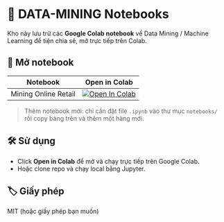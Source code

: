 # 📒 DATA-MINING Notebooks

Kho này lưu trữ các **Google Colab notebook** về Data Mining / Machine Learning
để tiện chia sẻ, mở trực tiếp trên Colab.

## 🔗 Mở notebook

| Notebook | Open in Colab |
|----------|---------------|
| Mining Online Retail | [![Open In Colab](https://colab.research.google.com/assets/colab-badge.svg)]([https://colab.research.google.com/github/<your-username>/DATA-MINING/blob/main/notebooks/Mining_Online_Retail.ipynb](https://colab.research.google.com/drive/18dAt2yJliYYXpBhU05NYqh6JyeM7SWZP?usp=sharing)) |

> Thêm notebook mới: chỉ cần đặt file `.ipynb` vào thư mục `notebooks/`
> rồi copy bảng trên và thêm một hàng mới.

## 🛠 Sử dụng
* Click **Open in Colab** để mở và chạy trực tiếp trên Google Colab.
* Hoặc clone repo và chạy local bằng Jupyter.

## 🏷 Giấy phép
MIT (hoặc giấy phép bạn muốn)
